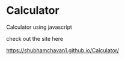# Calculator
Calculator using javascript


check out the site here

 https://shubhamchavan1.github.io/Calculator/
